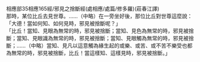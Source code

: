 相應部35相應165經/邪見之捨斷經(處相應/處篇/修多羅)(莊春江譯)  
那時，某位比丘去見世尊。……（中略）在一旁坐好後，那位比丘對世尊這麼說：  
「大德！當如何知、如何見時，邪見被捨斷呢？」  
「比丘！當知、見眼為無常的時，邪見被捨斷；當知、見色為無常的時，邪見被捨斷；當知、見眼識為無常的時，邪見被捨斷；當知、見眼觸為無常的時，邪見被捨斷；……（中略）當知、見凡以這意觸為緣生起的或樂、或苦、或不苦不樂受也都為無常的時，邪見被捨斷，比丘！當這樣知、這樣見時，邪見被捨斷。」  
  
  
